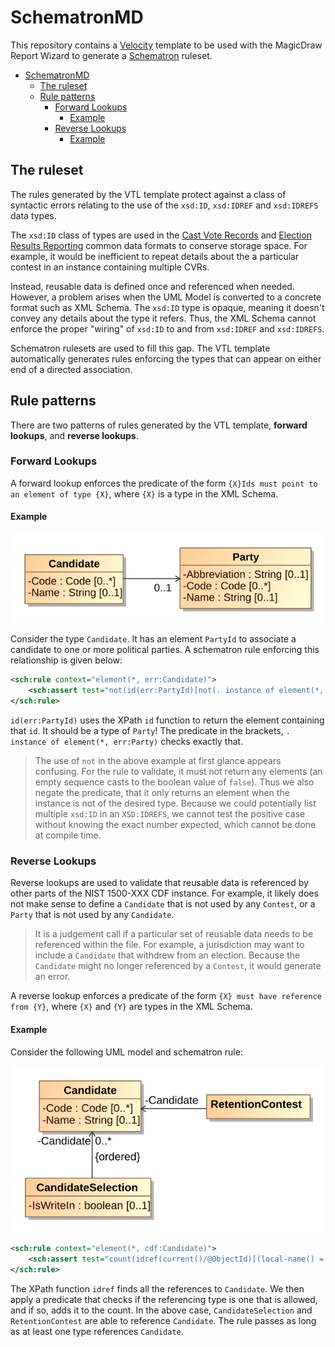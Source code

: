 # SchematronMD

This repository contains a [Velocity](https://velocity.apache.org/) template to be used with the MagicDraw Report Wizard to generate a [Schematron](http://schematron.com/) ruleset.

<!-- TOC -->

- [SchematronMD](#schematronmd)
    - [The ruleset](#the-ruleset)
    - [Rule patterns](#rule-patterns)
        - [Forward Lookups](#forward-lookups)
            - [Example](#example)
        - [Reverse Lookups](#reverse-lookups)
            - [Example](#example-1)

<!-- /TOC -->

## The ruleset

The rules generated by the VTL template protect against a class of syntactic errors relating to the use of the `xsd:ID`, `xsd:IDREF` and `xsd:IDREFS` data types.

The `xsd:ID` class of types are used in the [Cast Vote Records](https://github.com/usnistgov/CastVoteRecords) and [Election Results Reporting](https://github.com/usnistgov/ElectionResultsReporting) common data formats to conserve storage space. For example, it would be inefficient to repeat details about the a particular contest in an instance containing multiple CVRs.

Instead, reusable data is defined once and referenced when needed. However, a problem arises when the UML Model is converted to a concrete format such as XML Schema. The `xsd:ID` type is opaque, meaning it doesn't convey any details about the type it refers. Thus, the XML Schema cannot enforce the proper "wiring" of `xsd:ID` to and from `xsd:IDREF` and `xsd:IDREFS`.

Schematron rulesets are used to fill this gap. The VTL template automatically generates rules enforcing the types that can appear on either end of a directed association.

## Rule patterns

There are two patterns of rules generated by the VTL template, **forward lookups**, and **reverse lookups**.

### Forward Lookups

A forward lookup enforces the predicate of the form `{X}Ids must point to an element of type {X}`, where `{X}` is a type in the XML Schema.

#### Example

![UML model showing relationship between Candidate and Party](./images/forward_lookup.svg)

Consider the type `Candidate`. It has an element `PartyId` to associate a candidate to one or more political parties. A schematron rule enforcing this relationship is given below:

```xml
<sch:rule context="element(*, err:Candidate)">
    <sch:assert test="not(id(err:PartyId)[not(. instance of element(*, err:Party))])">PartyId (<xsl:value-of select="err:PartyId" />) must point to an element of type Party</sch:assert>
</sch:rule>
```

`id(err:PartyId)` uses the XPath `id` function to return the element containing that `id`. It should be a type of `Party`! The predicate in the brackets, `. instance of element(*, err:Party)` checks exactly that.

> The use of `not` in the above example at first glance appears confusing. For the rule to validate, it must not return any elements (an empty sequence casts to the boolean value of `false`). Thus we also negate the predicate, that it only returns an element when the instance is not of the desired type. Because we could potentially list multiple `xsd:ID` in an `XSD:IDREFS`, we cannot test the positive case without knowing the exact number expected, which cannot be done at compile time.

### Reverse Lookups

Reverse lookups are used to validate that reusable data is referenced by other parts of the NIST 1500-XXX CDF instance. For example, it likely does not make sense to define a `Candidate` that is not used by any `Contest`, or a `Party` that is not used by any `Candidate`.

> It is a judgement call if a particular set of reusable data needs to be referenced within the file. For example, a jurisdiction may want to include a `Candidate` that withdrew from an election. Because the `Candidate` might no longer referenced by a `Contest`, it would generate an error.

A reverse lookup enforces a predicate of the form `{X} must have reference from {Y}`, where `{X}` and `{Y}` are types in the XML Schema.

#### Example

Consider the following UML model and schematron rule:

![UML model showing Candidate, RetentionContest and CandidateSelection classes](./images/reverse.svg)

```xml
<sch:rule context="element(*, cdf:Candidate)">
    <sch:assert test="count(idref(current()/@ObjectId)[(local-name() = 'CandidateIds' and .. instance of element(*, cdf:CandidateSelection)) or (local-name() = 'CandidateId' and .. instance of element(*, cdf:RetentionContest))]) > 0">Candidate (<xsl:value-of select="current()/@ObjectId"/>) must have reference from CandidateSelection, RetentionContest</sch:assert>
</sch:rule>
```

The XPath function `idref` finds all the references to `Candidate`. We then apply a predicate that checks if the referencing type is one that is allowed, and if so, adds it to the count. In the above case, `CandidateSelection` and `RetentionContest` are able to reference `Candidate`.  The rule passes as long as at least one type references `Candidate`.